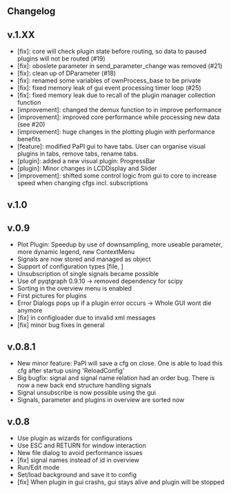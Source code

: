 Changelog
------

v.1.XX
---
 * [fix]: core will check plugin state before routing, so data to paused plugins will not be routed (#19)
 * [fix]: oboslete parameter in send_parameter_change was removed (#21)
 * [fix]: clean up of DParameter (#18)
 * [fix]: renamed some variables of ownProcess_base to be private
 * [fix]: fixed memory leak of gui event processing timer loop (#25)
 * [fix]: fixed memory leak due to recall of the plugin manager collection function
 * [improvement]: changed the demux function to in improve performance
 * [improvement]: improved core performance while processing new data (see #20)
 * [improvement]: huge changes in the plotting plugin with performance benefits
 * [feature]: modified PaPI gui to have tabs. User can organise visual plugins in tabs, remove tabs, rename tabs.
 * [plugin]: added a new visual plugin: ProgressBar
 * [plugin]: Minor changes in LCDDisplay and Slider
 * [improvement]: shifted some control logic from gui to core to increase speed when changing cfgs incl. subscriptions
  
v.1.0
---

v.0.9
---
 * Plot Plugin: Speedup by use of downsampling, more useable parameter, more dynamic legend, new ContextMenu
 * Signals are now stored and managed as object 
 * Support of configuration types [file, ]
 * Unsubscription of single signals became possible
 * Use of pyqtgraph 0.9.10 -> removed dependency for scipy
 * Sorting in the overview menu is enabled
 * First pictures for plugins
 * Error Dialogs pops up if a plugin error occurs -> Whole GUI wont die anymore
 * [fix] in configloader due to invalid xml messages
 * [fix] minor bug fixes in general

v.0.8.1
---
 * New minor feature: PaPI will save a cfg on close. One is able to load this cfg after startup using 'ReloadConfig'
 * Big bugfix: signal and signal name relation had an order bug. There is now a new back end structure handling signals
 * Signal unsubscribe is now possible using the gui
 * Signals, parameter and plugins in overview are sorted now

v.0.8
---

* Use plugin as wizards for configurations
* Use ESC and RETURN for window interaction
* New file dialog to avoid performance issues
* [fix] signal names instead of id in overview
* Run/Edit mode
* Set/load background and save it to config
* [fix] When plugin in gui crashs, gui stays alive and plugin will be stopped


